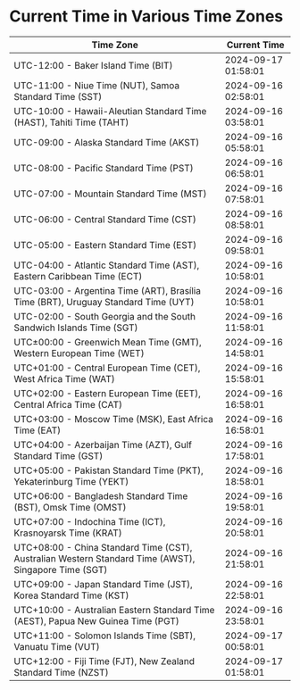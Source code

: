 # Current Time in Various Time Zones

| Time Zone | Current Time |
|-----------|--------------|
| UTC-12:00 - Baker Island Time (BIT) | 2024-09-17 01:58:01 |
| UTC-11:00 - Niue Time (NUT), Samoa Standard Time (SST) | 2024-09-16 02:58:01 |
| UTC-10:00 - Hawaii-Aleutian Standard Time (HAST), Tahiti Time (TAHT) | 2024-09-16 03:58:01 |
| UTC-09:00 - Alaska Standard Time (AKST) | 2024-09-16 05:58:01 |
| UTC-08:00 - Pacific Standard Time (PST) | 2024-09-16 06:58:01 |
| UTC-07:00 - Mountain Standard Time (MST) | 2024-09-16 07:58:01 |
| UTC-06:00 - Central Standard Time (CST) | 2024-09-16 08:58:01 |
| UTC-05:00 - Eastern Standard Time (EST) | 2024-09-16 09:58:01 |
| UTC-04:00 - Atlantic Standard Time (AST), Eastern Caribbean Time (ECT) | 2024-09-16 10:58:01 |
| UTC-03:00 - Argentina Time (ART), Brasília Time (BRT), Uruguay Standard Time (UYT) | 2024-09-16 10:58:01 |
| UTC-02:00 - South Georgia and the South Sandwich Islands Time (SGT) | 2024-09-16 11:58:01 |
| UTC±00:00 - Greenwich Mean Time (GMT), Western European Time (WET) | 2024-09-16 14:58:01 |
| UTC+01:00 - Central European Time (CET), West Africa Time (WAT) | 2024-09-16 15:58:01 |
| UTC+02:00 - Eastern European Time (EET), Central Africa Time (CAT) | 2024-09-16 16:58:01 |
| UTC+03:00 - Moscow Time (MSK), East Africa Time (EAT) | 2024-09-16 16:58:01 |
| UTC+04:00 - Azerbaijan Time (AZT), Gulf Standard Time (GST) | 2024-09-16 17:58:01 |
| UTC+05:00 - Pakistan Standard Time (PKT), Yekaterinburg Time (YEKT) | 2024-09-16 18:58:01 |
| UTC+06:00 - Bangladesh Standard Time (BST), Omsk Time (OMST) | 2024-09-16 19:58:01 |
| UTC+07:00 - Indochina Time (ICT), Krasnoyarsk Time (KRAT) | 2024-09-16 20:58:01 |
| UTC+08:00 - China Standard Time (CST), Australian Western Standard Time (AWST), Singapore Time (SGT) | 2024-09-16 21:58:01 |
| UTC+09:00 - Japan Standard Time (JST), Korea Standard Time (KST) | 2024-09-16 22:58:01 |
| UTC+10:00 - Australian Eastern Standard Time (AEST), Papua New Guinea Time (PGT) | 2024-09-16 23:58:01 |
| UTC+11:00 - Solomon Islands Time (SBT), Vanuatu Time (VUT) | 2024-09-17 00:58:01 |
| UTC+12:00 - Fiji Time (FJT), New Zealand Standard Time (NZST) | 2024-09-17 01:58:01 |
